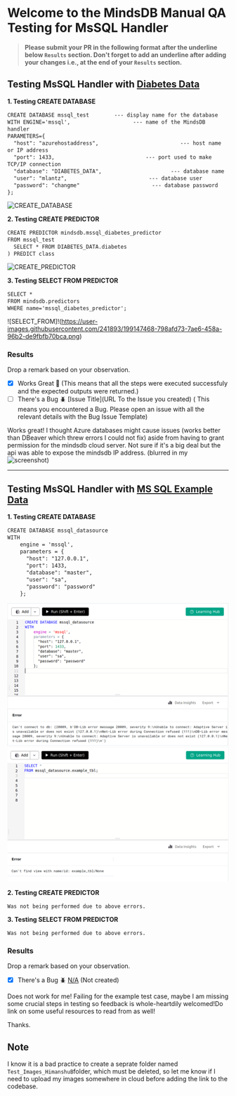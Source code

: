 # Welcome to the MindsDB Manual QA Testing for MsSQL Handler

> **Please submit your PR in the following format after the underline below `Results` section. Don't forget to add an underline after adding your changes i.e., at the end of your `Results` section.**

## Testing MsSQL Handler with [Diabetes Data](https://raw.githubusercontent.com/mindsdb/mindsdb-examples/a43f66f0250c460c0c4a0793baa941307b09c9f2/others/diabetes_example/dataset/diabetes-train.csv)

**1. Testing CREATE DATABASE**

```
CREATE DATABASE mssql_test        --- display name for the database
WITH ENGINE='mssql',                    --- name of the MindsDB handler
PARAMETERS={
  "host": "azurehostaddress",                          --- host name or IP address
  "port": 1433,                             --- port used to make TCP/IP connection
  "database": "DIABETES_DATA",                      --- database name
  "user": "mlantz",                          --- database user
  "password": "changme"                       --- database password
};
```

![CREATE_DATABASE](https://user-images.githubusercontent.com/241893/199146358-8bb1e919-fa66-4374-98bb-10f40051488f.png)


**2. Testing CREATE PREDICTOR**

```
CREATE PREDICTOR mindsdb.mssql_diabetes_predictor
FROM mssql_test
  SELECT * FROM DIABETES_DATA.diabetes
) PREDICT class
```

![CREATE_PREDICTOR](https://user-images.githubusercontent.com/241893/199147413-ce8dc12c-313e-448e-8f66-9b9a2df8bf7a.png)

**3. Testing SELECT FROM PREDICTOR**

```
SELECT *
FROM mindsdb.predictors
WHERE name='mssql_diabetes_predictor';
```

![SELECT_FROM]!(https://user-images.githubusercontent.com/241893/199147468-798afd73-7ae6-458a-96b2-de9fbfb70bca.png)

### Results

Drop a remark based on your observation.
- [X] Works Great 💚 (This means that all the steps were executed successfuly and the expected outputs were returned.)
- [ ] There's a Bug 🪲 [Issue Title](URL To the Issue you created) ( This means you encountered a Bug. Please open an issue with all the relevant details with the Bug Issue Template)

Works great! I thought Azure databases might cause issues (works better than DBeaver which threw errors I could not fix) aside from having to grant permission for the mindsdb cloud server. Not sure if it's a big deal but the api was able to expose the mindsdb IP address. (blurred in my  ![screenshot](https://user-images.githubusercontent.com/241893/199147253-1e8aca4f-606c-48d1-8d6e-b77d821baec2.png))


---

## Testing MsSQL Handler with [MS SQL Example Data](https://docs.mindsdb.com/data-integrations/microsoft-sql-server)

**1. Testing CREATE DATABASE**

```
CREATE DATABASE mssql_datasource
WITH
    engine = 'mssql',
    parameters = {
      "host": "127.0.0.1",
      "port": 1433,
      "database": "master",
      "user": "sa",
      "password": "password"
    };

```

![CREATE_DATABASE](./Test_Images_HimanshuB/CREATE_DATABASE.png)
![CHECK_QUERY](./Test_Images_HimanshuB/QUERY_DATABASE.png)


**2. Testing CREATE PREDICTOR**

```
Was not being performed due to above errors.
```

**3. Testing SELECT FROM PREDICTOR**

```
Was not being performed due to above errors.
```
### Results

Drop a remark based on your observation.
- [X] There's a Bug 🪲 [N/A](N/A) (Not created)

Does not work for me! Failing for the example test case, maybe I am missing some crucial steps in testing so feedback is whole-heartdily welcomed!Do link on some useful resources to read from as well!

Thanks.

## Note

I know it is a bad practice to create a seprate folder named `Test_Images_HimanshuB`folder, which must be deleted, so let me know if I need to upload my images somewhere in cloud before adding the link to the codebase.